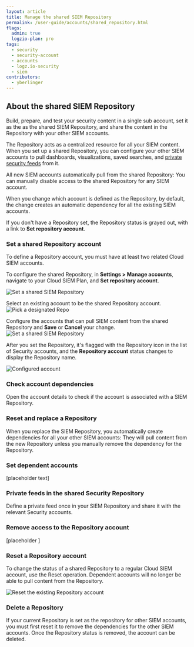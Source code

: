 ```yaml
---
layout: article
title: Manage the shared SIEM Repository
permalink: /user-guide/accounts/shared_repository.html
flags:
  admin: true
  logzio-plan: pro
tags:
  - security
  - security-account
  - accounts
  - logz.io-security
  - siem
contributors:
  - yberlinger
---
```


## About the shared SIEM Repository 

Build, prepare, and test your security content in a single sub account, set it as the  as the shared SIEM Repository, and share the content in the Repository with your other SIEM accounts.

The Repository acts as a centralized resource for all your SIEM content. When you set up a shared Repository, you can configure your other SIEM accounts to pull dashboards, visualizations, saved searches, and [private security feeds](/user-guide/cloud-siem/private-feeds) from it. 

All new SIEM accounts automatically pull from the shared Repository: You can manually disable access to the shared Repository for any SIEM account.

When you change which account is defined as the Repository, by default, the change creates an automatic dependency for all the existing SIEM accounts. 

If you don't have a Repository set, the Repository status is grayed out, with a link to **Set repository account**. 

<!--WIP placeholder for shared Repository topic WIIFM  -->

### Set a shared Repository account
To define a Repository account, you must have at least two related Cloud SIEM accounts.

To configure the shared Repository, in **Settings > Manage accounts**, navigate to your Cloud SIEM Plan, and **Set repository account**.


![Set a shared SIEM Repository](https://dytvr9ot2sszz.cloudfront.net/logz-docs/accounts/repo_set-account.png)

Select an existing account to be the shared Repository account.
![Pick a designated Repo](https://dytvr9ot2sszz.cloudfront.net/logz-docs/accounts/repo_picklist.gif) 

Configure the accounts that can pull SIEM content from the shared Repository and **Save** or **Cancel** your change. 
![Set a shared SIEM Repository ](https://dytvr9ot2sszz.cloudfront.net/logz-docs/accounts/repo_dependent_accts.png)

After you set the Repository, it's flagged with the Repository icon <i class="li li-repository"></i> in the list of Security accounts, and the **Repository account** status changes to display the Repository name.  **<i class="li li-repository"></i>** <i class="li li-signal"></i>

![Configured account](https://dytvr9ot2sszz.cloudfront.net/logz-docs/accounts/repo_all_set.png)

<!--![repo icon](https://dytvr9ot2sszz.cloudfront.net/logz-docs/accounts/repo-icon.png) -->  




### Check account dependencies

Open the account details to check if the account is associated with a SIEM Repository. 


### Reset and replace a Repository

When you replace the SIEM Repository, you automatically create dependencies for all your other SIEM accounts: They will pull content from the new Repository unless you manually remove the dependency for the Repository.


### Set dependent accounts

[placeholder text]



### Private feeds in the shared Security Repository

Define a private feed once in your SIEM Repository and share it with the relevant Security accounts.


### Remove access to the Repository account

[placeholder ]


### Reset a Repository account

To change the status of a shared Repository to a regular Cloud SIEM account, use the Reset operation. Dependent accounts will no longer be able to pull content from the Repository.

![Reset the existing Repository account](https://dytvr9ot2sszz.cloudfront.net/logz-docs/accounts/repo_reset.png)

### Delete a Repository 

If your current Repository is set as the repository for other SIEM accounts, you must first reset it to remove the dependencies for the other SIEM accounts. Once the Repository status is removed, the account can be deleted.
